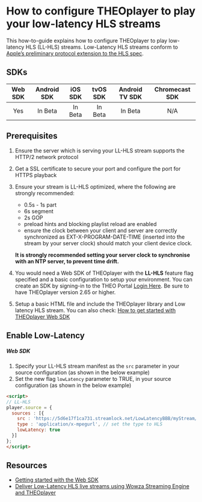 # How to configure THEOplayer to play your low-latency HLS streams

This how-to-guide explains how to configure THEOplayer to play low-latency HLS (LL-HLS) streams. Low-Latency HLS streams conform to [Apple’s preliminary protocol extension to the HLS spec](https://developer.apple.com/documentation/http_live_streaming/protocol_extension_for_low-latency_hls_preliminary_specification?language=objc).

## SDKs

| Web SDK | Android SDK | iOS SDK | tvOS SDK| Android TV SDK | Chromecast SDK |
| :-----: | :---------: | :-----: | :--: | :------------: | :------------: |
|   Yes   |     In Beta     |   In Beta   | In Beta  |      In Beta       |      N/A       |

## Prerequisites

1. Ensure the server which is serving your LL-HLS stream supports the HTTP/2 network protocol
2. Get a SSL certificate to secure your port and configure the port for HTTPS playback
3. Ensure your stream is LL-HLS optimized, where the following are strongly recommended:
	* 0.5s - 1s part
	* 6s segment
	* 2s GOP
	* preload hints and blocking playlist reload are enabled
	* ensure the clock between your client and server are correctly synchronized as EXT-X-PROGRAM-DATE-TIME (inserted into the stream by your server clock) should match your client device clock.

	**It is strongly recommended setting your server clock to synchronise with an NTP server, to prevent time drift.**

4. You would need a Web SDK of THEOplayer with the **LL-HLS** feature flag specified and a basic configuration to setup your environment. You can create an SDK by signing-in to the THEO Portal [Login Here](https://portal.theoplayer.com/login). Be sure to have THEOplayer version 2.65 or higher.
5. Setup a basic HTML file and include the THEOplayer library and Low latency HLS stream. You can also check: [How to get started with THEOplayer Web SDK](../../getting-started/01-sdks/01-web/00-getting-started.md)

## Enable Low-Latency

##### Web SDK
1. Specify your LL-HLS stream manifest as the ```src``` parameter in your source configuration (as shown in the below example)
2. Set the new flag ```lowLatency``` parameter to TRUE, in your source configuration (as shown in the below example)


```html
<script>
// LL-HLS
player.source = {
  sources : [{
    src : 'https://5d6e17f1ca731.streamlock.net/LowLatencyBBB/myStream/playlist.m3u8', // set the LL-HLS source
    type : 'application/x-mpegurl', // set the type to HLS
    lowLatency: true
  }]
};
</script>
```

## Resources
- [Getting started with the Web SDK](https://docs.portal.theoplayer.com/getting-started/01-sdks/01-web/00-getting-started.md)
- [Deliver Low-Latency HLS live streams using Wowza Streaming Engine and THEOplayer](../05-integrations/04-deliver-low-latency-hls-live-streams-with-wowza-streaming-engine.md)
